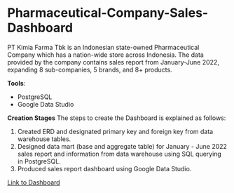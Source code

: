 # Pharmaceutical-Company-Sales-Dashboard
PT Kimia Farma Tbk is an Indonesian state-owned Pharmaceutical Company which has a nation-wide store across Indonesia. The data provided by the company contains sales report from January-June 2022, expanding 8 sub-companies, 5 brands, and 8+ products.

**Tools**: 
* PostgreSQL
* Google Data Studio

**Creation Stages**
The steps to create the Dashboard is explained as follows:
1. Created ERD and designated primary key and foreign key from data warehouse tables.
2. Designed data mart (base and aggregate table) for January - June 2022 sales report and information from data warehouse using SQL querying in PostgreSQL.
3. Produced sales report dashboard using Google Data Studio.

[Link to Dashboard](https://lookerstudio.google.com/u/0/reporting/4db84a1c-e70e-4b4c-8ae3-f22969f2aa08/page/6LQ9C)


